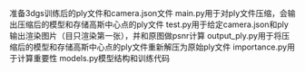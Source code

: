 准备3dgs训练后的ply文件和camera.json文件
main.py用于对ply文件压缩，会输出压缩后的模型和存储高斯中心点的ply文件
test.py用于给定camera.json和ply输出渲染图片（目只渲染第一张），并和原图做psnr计算
output_ply.py用于将压缩后的模型和存储高斯中心点的ply文件重新解压为原始ply文件
importance.py用于计算重要性
models.py模型结构和训练代码
